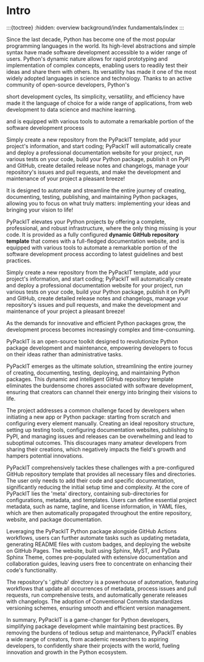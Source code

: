 # Intro
:::{toctree}
:hidden:
overview
background/index
fundamentals/index
:::

Since the last decade, Python has become one of the most popular programming languages in the world.
Its high-level abstractions and simple syntax have made software development 
accessible to a wider range of users.
Python's dynamic nature allows for rapid prototyping and implementation of complex concepts, 
enabling users to readily test their ideas and share them with others. 
Its versatility has made it one of the most widely adopted languages in science and technology.
Thanks to an active community of open-source developers, Python's 


short development cycles,
Its simplicity, versatility, and efficiency have made it the language of choice for a wide range of applications,
from web development to data science and machine learning.



  and is equipped with various tools to automate a remarkable portion of the software development process  
  
  Simply create a new repository from the PyPackIT template, add your project's information, and start coding; 
  PyPackIT will automatically create and deploy a professional documentation website for your project, 
  run various tests on your code, build your Python package, publish it on PyPI and GitHub, 
  create detailed release notes and changelogs, manage your repository's issues and pull requests, and
  make the development and maintenance of your project a pleasant breeze!


It is designed to automate and streamline the entire journey of creating, documenting, testing, publishing, 
and maintaining Python packages, allowing you to focus on what truly matters: 
implementing your ideas and bringing your vision to life!


PyPackIT elevates your Python projects by offering a complete, professional, and robust infrastructure,
where the only thing missing is your code. It is provided as a fully configured 
**dynamic GitHub repository template** that comes with a full-fledged documentation website, 
and is equipped with various tools to automate a remarkable portion of the software development process
according to latest guidelines and best practices.


Simply create a new repository from the PyPackIT template, add your project's information, and start coding; 
PyPackIT will automatically create and deploy a professional documentation website for your project, 
run various tests on your code, build your Python package, publish it on PyPI and GitHub, 
create detailed release notes and changelogs, manage your repository's issues and pull requests, and
make the development and maintenance of your project a pleasant breeze!





As the demands for innovative and efficient Python packages grow, 
the development process becomes increasingly complex and time-consuming. 


PyPackIT is an open-source toolkit designed to revolutionize Python package development and maintenance, 
empowering developers to focus on their ideas rather than administrative tasks. 




PyPackIT emerges as the ultimate solution, streamlining the entire journey of 
creating, documenting, testing, deploying, and maintaining Python packages. This dynamic and intelligent 
GitHub repository template eliminates the burdensome chores associated with software development, 
ensuring that creators can channel their energy into bringing their visions to life.

The project addresses a common challenge faced by developers when initiating a new app or Python package: 
starting from scratch and configuring every element manually. Creating an ideal repository structure, 
setting up testing tools, configuring documentation websites, publishing to PyPI, and managing issues 
and releases can be overwhelming and lead to suboptimal outcomes. This discourages many amateur developers 
from sharing their creations, which negatively impacts the field's growth and hampers potential innovations.

PyPackIT comprehensively tackles these challenges with a pre-configured GitHub repository template that 
provides all necessary files and directories. The user only needs to add their code and specific documentation, 
significantly reducing the initial setup time and complexity. At the core of PyPackIT lies the 'meta' directory, 
containing sub-directories for configurations, metadata, and templates. Users can define essential project metadata, 
such as name, tagline, and license information, in YAML files, which are then automatically propagated throughout 
the entire repository, website, and package documentation.

Leveraging the PyPackIT Python package alongside GitHub Actions workflows, users can further automate tasks 
such as updating metadata, generating README files with custom badges, and deploying the website on 
GitHub Pages. The website, built using Sphinx, MyST, and PyData Sphinx Theme, comes pre-populated with 
extensive documentation and collaboration guides, leaving users free to concentrate on enhancing their 
code's functionality.

The repository's '.github' directory is a powerhouse of automation, featuring workflows that update 
all occurrences of metadata, process issues and pull requests, run comprehensive tests, and automatically 
generate releases with changelogs. The adoption of Conventional Commits standardizes versioning schemes, 
ensuring smooth and efficient version management.

In summary, PyPackIT is a game-changer for Python developers, simplifying package development while
maintaining best practices. By removing the burdens of tedious setup and maintenance, PyPackIT enables a 
wide range of creators, from academic researchers to aspiring developers, to confidently share their projects 
with the world, fueling innovation and growth in the Python ecosystem.